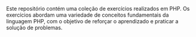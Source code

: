 Este repositório contém uma coleção de exercícios realizados em PHP. Os exercícios abordam uma variedade de conceitos fundamentais da linguagem PHP, com o objetivo de reforçar o aprendizado e praticar a solução de problemas.
